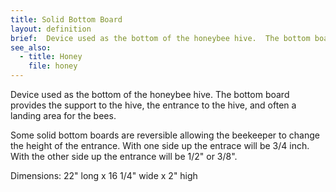 ```yaml
---
title: Solid Bottom Board
layout: definition
brief:  Device used as the bottom of the honeybee hive.  The bottom board provides the support to the hive, the entrance to the hive, and often a landing area for the bees.
see_also:
  - title: Honey
    file: honey
---
```

Device used as the bottom of the honeybee hive.  The bottom board provides the support to the hive, the entrance to the hive, and often a landing area for the bees.

Some solid bottom boards are reversible allowing the beekeeper to change the height of the entrance.  With one side up the entrace will be 3/4 inch.  With the other side up the entrance will be 1/2" or 3/8".

Dimensions: 22" long x 16 1/4" wide x 2" high